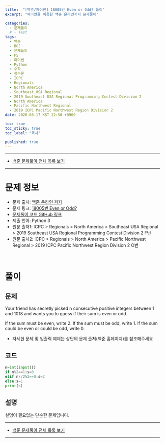 ```yaml
---
title:  "[백준/파이썬] 18005번 Even or Odd? 풀이"
excerpt: "파이썬을 이용한 백준 온라인저지 문제풀이"

categories:
  - 문제풀이
  # - Test
tags:
  - 백준
  - BOJ
  - 문제풀이
  - PS
  - 파이썬
  - Python
  - 수학
  - 정수론
  - ICPC 
  - Regionals
  - North America
  - Southeast USA Regional
  - 2019 Southeast USA Regional Programming Contest Division 2
  - North America
  - Pacific Northwest Regional
  - 2019 ICPC Pacific Northwest Region Division 2
date: 2020-08-17 KST 22:50 +0900

toc: true
toc_sticky: true
toc_label: "목차"

published: true
---
```


- - -

 - [백준 문제풀이 전체 목록 보기](/boj)

- - -

# 문제 정보
 - 문제 출처: [백준 온라인 저지](http://boj.kr/)
 - 문제 링크: [18005번 Even or Odd?](https://www.acmicpc.net/problem/18005)
 - [문제풀이 코드 GitHub 링크](https://github.com/NeoMindStd/CodingLife)
 - 제출 언어: Python 3
 - 원문 출처1: ICPC > Regionals > North America > Southeast USA Regional > 2019 Southeast USA Regional Programming Contest Division 2 F번
 - 원문 출처2: ICPC > Regionals > North America > Pacific Northwest Regional > 2019 ICPC Pacific Northwest Region Division 2 O번
 
 <br>

# 풀이

## 문제

Your friend has secretly picked n consecutive positive integers between 1 and 1018 and wants you to guess if their sum is even or odd.

If the sum must be even, write 2. If the sum must be odd, write 1. If the sum could be even or could be odd, write 0.

* 자세한 문제 및 입출력 예제는 상단의 문제 출처(백준 홈페이지)를 참조해주세요

## 코드

```python
n=int(input())
if n%2==1:s=0
elif n//2%2==0:s=2
else:s=1
print(s)
```

## 설명

설명이 필요없는 단순한 문제입니다.



- - -

 - [백준 문제풀이 전체 목록 보기](/boj)

- - -